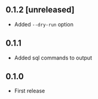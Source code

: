 ## 0.1.2 [unreleased]

- Added `--dry-run` option

## 0.1.1

- Added sql commands to output

## 0.1.0

- First release
